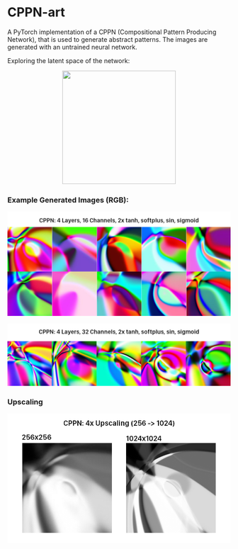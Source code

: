 # CPPN-art

A PyTorch implementation of a CPPN (Compositional Pattern Producing Network), that is used to generate abstract patterns. The images are generated with an untrained neural network. 

Exploring the latent space of the network:

<p align="center">
  <img width="256" height="256" src="https://raw.githubusercontent.com/johnguibas/cppn-art/master/images/cppn.gif">
</p>


### Example Generated Images (RGB):

![galley](/images/lmao.png)

![32chan](/images/32chan.png)

### Upscaling 

![upscaling](/images/upscaling.png)





